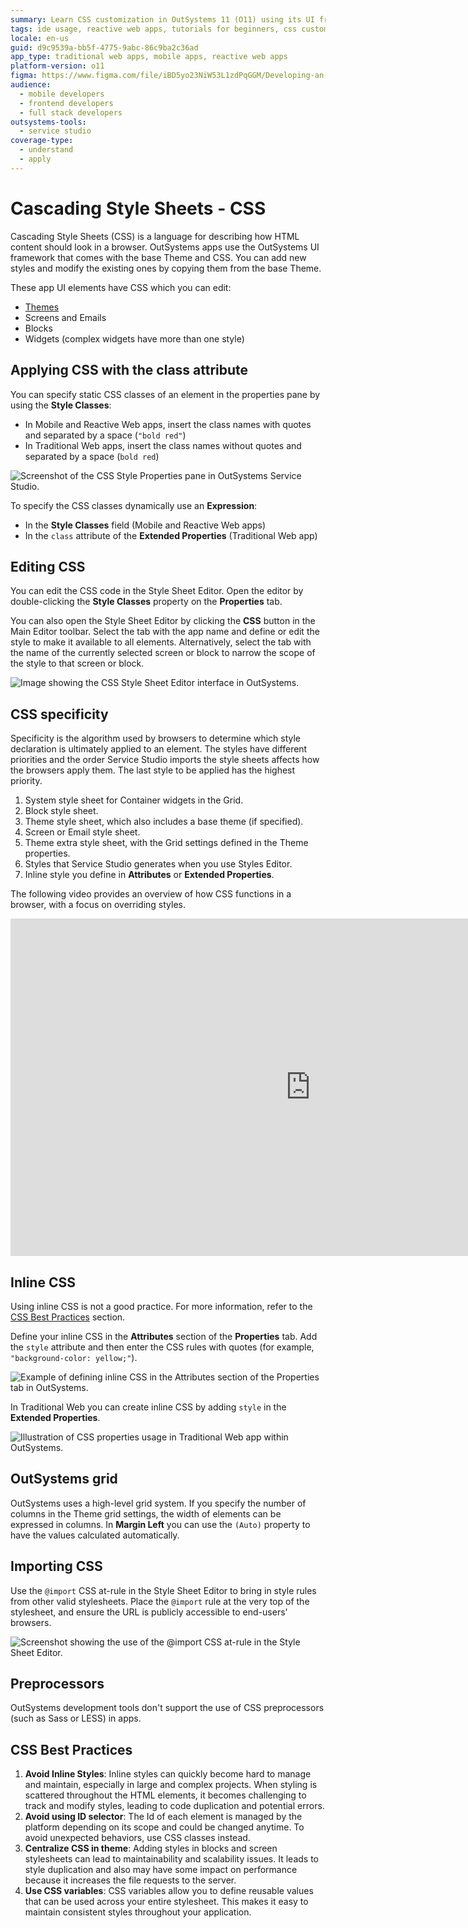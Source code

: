 ```yaml
---
summary: Learn CSS customization in OutSystems 11 (O11) using its UI framework and Style Sheet Editor.
tags: ide usage, reactive web apps, tutorials for beginners, css customization, ui design, theming
locale: en-us
guid: d9c9539a-bb5f-4775-9abc-86c9ba2c36ad
app_type: traditional web apps, mobile apps, reactive web apps
platform-version: o11
figma: https://www.figma.com/file/iBD5yo23NiW53L1zdPqGGM/Developing-an-Application?type=design&node-id=199%3A108&mode=design&t=VUTD7oZE9xvPWlG0-1
audience:
  - mobile developers
  - frontend developers
  - full stack developers
outsystems-tools:
  - service studio
coverage-type:
  - understand
  - apply
---
```


# Cascading Style Sheets - CSS

Cascading Style Sheets (CSS) is a language for describing how HTML content should look in a browser. OutSystems apps use the OutSystems UI framework that comes with the base Theme and CSS. You can add new styles and modify the existing ones by copying them from the base Theme.

These app UI elements have CSS which you can edit:

* [Themes](themes.md)
* Screens and Emails
* Blocks
* Widgets (complex widgets have more than one style)

## Applying CSS with the class attribute

You can specify static CSS classes of an element in the properties pane by using the **Style Classes**:

* In Mobile and Reactive Web apps, insert the class names with quotes and separated by a space (`"bold red"`)
* In Traditional Web apps, insert the class names without quotes and separated by a space (`bold red`)

![Screenshot of the CSS Style Properties pane in OutSystems Service Studio.](images/css-style-properties.png "CSS Style Properties Pane")

To specify the CSS classes dynamically use an **Expression**:

* In the **Style Classes** field (Mobile and Reactive Web apps)
* In the `class` attribute of the **Extended Properties** (Traditional Web app)

## Editing CSS

You can edit the CSS code in the Style Sheet Editor. Open the editor by double-clicking the **Style Classes** property on the **Properties** tab.

You can also open the Style Sheet Editor by clicking the **CSS** button in the Main Editor toolbar. Select the tab with the app name and define or edit the style to make it available to all elements. Alternatively, select the tab with the name of the currently selected screen or block to narrow the scope of the style to that screen or block.

![Image showing the CSS Style Sheet Editor interface in OutSystems.](images/css-style-sheet-editor.png "CSS Style Sheet Editor")

## CSS specificity

Specificity is the algorithm used by browsers to determine which style declaration is ultimately applied to an element. The styles have different priorities and the order Service Studio imports the style sheets affects how the browsers apply them. The last style to be applied has the highest priority.

1. System style sheet for Container widgets in the Grid.
1. Block style sheet.
1. Theme style sheet, which also includes a base theme (if specified).
1. Screen or Email style sheet.
1. Theme extra style sheet, with the Grid settings defined in the Theme properties.
1. Styles that Service Studio generates when you use Styles Editor.
1. Inline style you define in **Attributes** or **Extended Properties**.

The following video provides an overview of how CSS functions in a browser, with a focus on overriding styles.

<iframe src="https://player.vimeo.com/video/874775842" width="960" height="540" frameborder="0" allow="autoplay; fullscreen" allowfullscreen="">Video displaying how how CSS functions in a browser, with a focus on overriding styles.</iframe>

## Inline CSS

<div class="warning" markdown="1">

Using inline CSS is not a good practice. For more information, refer to the [CSS Best Practices](#css-best-practices) section.

</div>

Define your inline CSS in the **Attributes** section of the **Properties** tab. Add the `style` attribute and then enter the CSS rules with quotes (for example, `"background-color: yellow;"`).

![Example of defining inline CSS in the Attributes section of the Properties tab in OutSystems.](images/css-extended-properties.png "CSS Extended Properties")

In Traditional Web you can create inline CSS by adding `style` in the **Extended Properties**.

![Illustration of CSS properties usage in Traditional Web app within OutSystems.](images/css-properties.png "CSS Properties")

## OutSystems grid

OutSystems uses a high-level grid system. If you specify the number of columns in the Theme grid settings, the width of elements can be expressed in columns. In **Margin Left** you can use the `(Auto)` property to have the values calculated automatically.

## Importing CSS

Use the `@import` CSS at-rule in the Style Sheet Editor to bring in style rules from other valid stylesheets. Place the `@import` rule at the very top of the stylesheet, and ensure the URL is publicly accessible to end-users' browsers.

![Screenshot showing the use of the @import CSS at-rule in the Style Sheet Editor.](images/import-css-at-rule-ss.png "Import CSS At-Rule")

## Preprocessors

OutSystems development tools don't support the use of CSS preprocessors (such as Sass or LESS) in apps.

## CSS Best Practices

1. **Avoid Inline Styles**: Inline styles can quickly become hard to manage and maintain, especially in large and complex projects. When styling is scattered throughout the HTML elements, it becomes challenging to track and modify styles, leading to code duplication and potential errors.
1. **Avoid using ID selector**: The Id of each element is managed by the platform depending on its scope and could be changed anytime. To avoid unexpected behaviors, use CSS classes instead.
1. **Centralize CSS in theme**: Adding styles in blocks and screen stylesheets can lead to maintainability and scalability issues. It leads to style duplication and also may have some impact on performance because it increases the file requests to the server.
1. **Use CSS variables**: CSS variables allow you to define reusable values that can be used across your entire stylesheet. This makes it easy to maintain consistent styles throughout your application.
